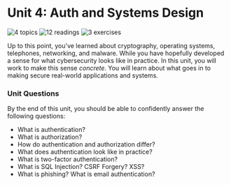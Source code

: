 # Unit 4: Auth and Systems Design

![4 topics](https://img.shields.io/badge/Topics-3-success.svg)
![12 readings](https://img.shields.io/badge/Readings-8-yellow.svg)
![3 exercises](https://img.shields.io/badge/Exercises-0-informational.svg)

Up to this point, you've learned about cryptography, operating systems, telephones, networking, and malware. While you have hopefully developed a sense for what cybersecurity looks like in practice. In this unit, you will work to make this sense _concrete_. You will learn about what goes in to making secure real-world applications and systems.

### Unit Questions

By the end of this unit, you should be able to confidently answer the following questions:

* What is authentication?
* What is authorization?
* How do authentication and authorization differ?
* What does authentication look like in practice?
* What is two-factor authentication?
* What is SQL Injection? CSRF Forgery? XSS?
* What is phishing? What is email authentication?

